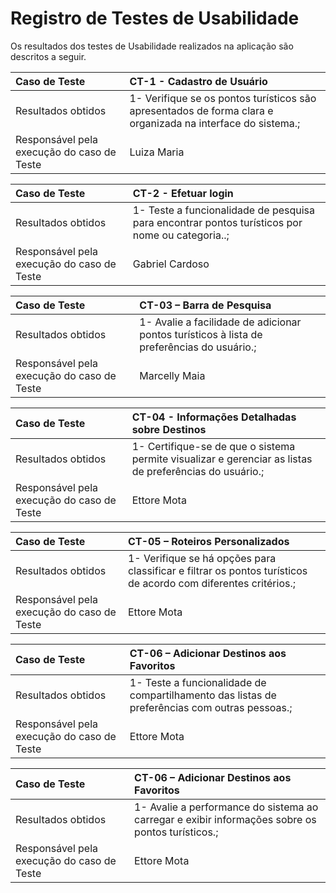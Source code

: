 # Registro de Testes de Usabilidade


Os resultados dos testes de Usabilidade realizados na aplicação são descritos a seguir.

|Caso de Teste    | CT-1 - Cadastro de Usuário|
|:---|:---|
| Resultados obtidos | 1- Verifique se os pontos turísticos são apresentados de forma clara e organizada na interface do sistema.;<br>
| Responsável pela execução do caso de Teste | Luiza Maria |

|Caso de Teste    | CT-2 - Efetuar login|
|:---|:---|
| Resultados obtidos | 1- Teste a funcionalidade de pesquisa para encontrar pontos turísticos por nome ou categoria..;<br>
| Responsável pela execução do caso de Teste | Gabriel Cardoso |

|Caso de Teste    | CT-03 – Barra de Pesquisa|
|:---|:---|
| Resultados obtidos | 1- Avalie a facilidade de adicionar pontos turísticos à lista de preferências do usuário.;<br>
| Responsável pela execução do caso de Teste | Marcelly Maia  |

|Caso de Teste    | CT-04 - Informações Detalhadas sobre Destinos|
|:---|:---|
| Resultados obtidos | 1- Certifique-se de que o sistema permite visualizar e gerenciar as listas de preferências do usuário.;<br>
| Responsável pela execução do caso de Teste | Ettore Mota   |

|Caso de Teste    | CT-05 – Roteiros Personalizados|
|:---|:---|
| Resultados obtidos | 1- Verifique se há opções para classificar e filtrar os pontos turísticos de acordo com diferentes critérios.;<br>
| Responsável pela execução do caso de Teste | Ettore Mota |

|Caso de Teste    | CT-06 – Adicionar Destinos aos Favoritos|
|:---|:---|
| Resultados obtidos | 1- Teste a funcionalidade de compartilhamento das listas de preferências com outras pessoas.;<br>
| Responsável pela execução do caso de Teste | Ettore Mota

|Caso de Teste    | CT-06 – Adicionar Destinos aos Favoritos|
|:---|:---|
| Resultados obtidos | 1- Avalie a performance do sistema ao carregar e exibir informações sobre os pontos turísticos.;<br>
| Responsável pela execução do caso de Teste | Ettore Mota

